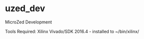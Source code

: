 # uzed_dev
MicroZed Development

Tools Required:
Xilinx Vivado/SDK 2016.4 - installed to ~/bin/xilinx/
